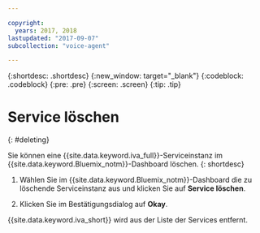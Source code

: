 ```yaml
---

copyright:
  years: 2017, 2018
lastupdated: "2017-09-07"
subcollection: "voice-agent"

---
```


{:shortdesc: .shortdesc}
{:new_window: target="_blank"}
{:codeblock: .codeblock}
{:pre: .pre}
{:screen: .screen}
{:tip: .tip}


# Service löschen
{: #deleting}

Sie können eine {{site.data.keyword.iva_full}}-Serviceinstanz im {{site.data.keyword.Bluemix_notm}}-Dashboard löschen.
{: shortdesc}

1. Wählen Sie im {{site.data.keyword.Bluemix_notm}}-Dashboard die zu löschende Serviceinstanz aus und klicken Sie auf **Service löschen**.

3. Klicken Sie im Bestätigungsdialog auf **Okay**.

{{site.data.keyword.iva_short}} wird aus der Liste der Services entfernt.
